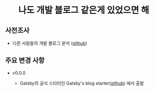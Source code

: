 <h1 align="center">
  나도 개발 블로그 같은게 있었으면 해    
</h1>

## 사전조사 

- 다른 사람들의 개발 블로그 분석 ([github]())

## 주요 변경 사항    

- v0.0.0 

  - Gatsby의 공식 스타터인 Gatsby's blog starter([github](https://github.com/gatsbyjs/gatsby-starter-blog)) 에서 출발
  

